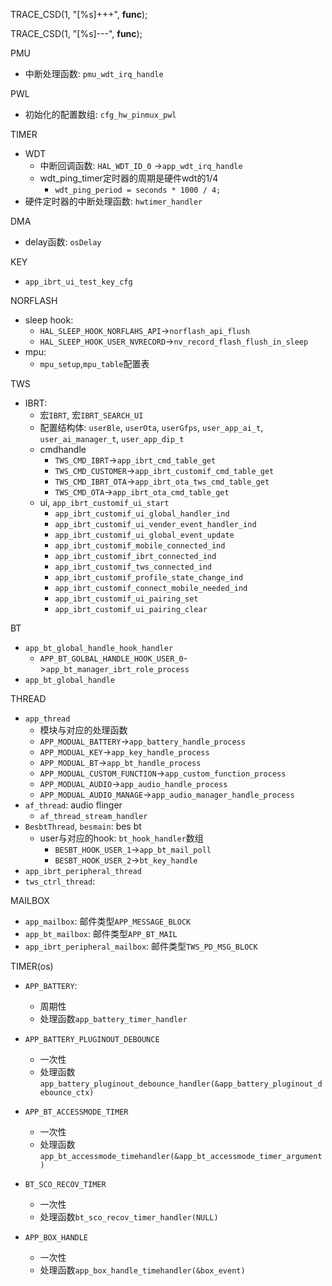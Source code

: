TRACE_CSD(1, "[%s]+++", __func__);

TRACE_CSD(1, "[%s]---", __func__);

PMU

* 中断处理函数: `pmu_wdt_irq_handle`

PWL

* 初始化的配置数组: `cfg_hw_pinmux_pwl`

TIMER

* WDT
  * 中断回调函数: `HAL_WDT_ID_0` ->`app_wdt_irq_handle`
  * wdt_ping_timer定时器的周期是硬件wdt的1/4
    * `wdt_ping_period = seconds * 1000 / 4;`
* 硬件定时器的中断处理函数: `hwtimer_handler`

DMA

* delay函数: `osDelay`

KEY

* `app_ibrt_ui_test_key_cfg`

NORFLASH

* sleep hook: 
  * `HAL_SLEEP_HOOK_NORFLAHS_API`->`norflash_api_flush`
  * `HAL_SLEEP_HOOK_USER_NVRECORD`->`nv_record_flash_flush_in_sleep`
* mpu: 
  * `mpu_setup`,`mpu_table`配置表

TWS

* IBRT:
  * 宏`IBRT`,  宏`IBRT_SEARCH_UI`
  * 配置结构体: `userBle`, `userOta`, `userGfps`, `user_app_ai_t`, `user_ai_manager_t`, `user_app_dip_t`
  * cmdhandle
    * `TWS_CMD_IBRT`->`app_ibrt_cmd_table_get`
    * `TWS_CMD_CUSTOMER`->`app_ibrt_customif_cmd_table_get`
    * `TWS_CMD_IBRT_OTA`->`app_ibrt_ota_tws_cmd_table_get`
    * `TWS_CMD_OTA`->`app_ibrt_ota_cmd_table_get`
  * ui,  `app_ibrt_customif_ui_start`
    * `app_ibrt_customif_ui_global_handler_ind`
    * `app_ibrt_customif_ui_vender_event_handler_ind`
    * `app_ibrt_customif_ui_global_event_update`
    * `app_ibrt_customif_mobile_connected_ind`
    * `app_ibrt_customif_ibrt_connected_ind`
    * `app_ibrt_customif_tws_connected_ind`
    * `app_ibrt_customif_profile_state_change_ind`
    * `app_ibrt_customif_connect_mobile_needed_ind`
    * `app_ibrt_customif_ui_pairing_set`
    * `app_ibrt_customif_ui_pairing_clear`

BT

* `app_bt_global_handle_hook_handler`
  * `APP_BT_GOLBAL_HANDLE_HOOK_USER_0`->`app_bt_manager_ibrt_role_process`
* `app_bt_global_handle`

THREAD

* `app_thread`
  * 模块与对应的处理函数	
  * `APP_MODUAL_BATTERY`->`app_battery_handle_process`
  * `APP_MODUAL_KEY`->`app_key_handle_process`
  * `APP_MODUAL_BT`->`app_bt_handle_process`
  * `APP_MODUAL_CUSTOM_FUNCTION`->`app_custom_function_process`
  * `APP_MODUAL_AUDIO`->`app_audio_handle_process`
  * `APP_MODUAL_AUDIO_MANAGE`->`app_audio_manager_handle_process`
* `af_thread`: audio flinger
  * `af_thread_stream_handler`
* `BesbtThread`, `besmain`: bes bt
  * user与对应的hook: `bt_hook_handler`数组
    * `BESBT_HOOK_USER_1`->`app_bt_mail_poll`
    * `BESBT_HOOK_USER_2`->`bt_key_handle`
* `app_ibrt_peripheral_thread`
* `tws_ctrl_thread`: 

MAILBOX

* `app_mailbox`: 邮件类型`APP_MESSAGE_BLOCK`
* `app_bt_mailbox`: 邮件类型`APP_BT_MAIL`
* `app_ibrt_peripheral_mailbox`: 邮件类型`TWS_PD_MSG_BLOCK`

TIMER(os)

* `APP_BATTERY`:

  * 周期性
  * 处理函数`app_battery_timer_handler`

* `APP_BATTERY_PLUGINOUT_DEBOUNCE`

  * 一次性
  * 处理函数`app_battery_pluginout_debounce_handler(&app_battery_pluginout_debounce_ctx)`


* `APP_BT_ACCESSMODE_TIMER`
  * 一次性
  * 处理函数`app_bt_accessmode_timehandler(&app_bt_accessmode_timer_argument)`
* `BT_SCO_RECOV_TIMER`
  * 一次性
  * 处理函数`bt_sco_recov_timer_handler(NULL)`
* `APP_BOX_HANDLE`

  * 一次性
  * 处理函数`app_box_handle_timehandler(&box_event)`